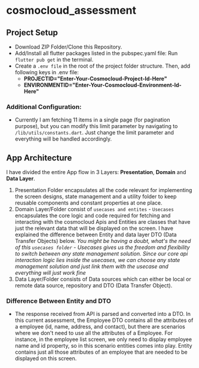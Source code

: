# cosmocloud_assessment

## Project Setup
- Download ZIP Folder/Clone this Repository.
- Add/Install all flutter packages listed in the pubspec.yaml file: Run `flutter pub get` in the terminal.
- Create a `.env file` in the root of the project folder structure. Then, add following keys in .env file:
  - **PROJECTID="Enter-Your-Cosmocloud-Project-Id-Here"**
  - **ENVIRONMENTID="Enter-Your-Cosmocloud-Environment-Id-Here"**

### Additional Configuration:
- Currently I am fetching 11 items in a single page (for pagination purpose), but you can modify this limit parameter by navigating to `/lib/utils/constants.dart`. Just change the limit parameter and everything will be handled accordingly.

## App Architecture
I have divided the entire App flow in 3 Layers: **Presentation**, **Domain** and **Data Layer**.

1. Presentation Folder encapsulates all the code relevant for implementing the screen designs, state management and a utility folder to keep reusable components and constant properties at one place.
2. Domain Layer/Folder consist of `usecases and entites` - `Usecases` encapsulates the core logic and code required for fetching and interacting with the cosmocloud Apis and Entities are classes that have just the relevant data that will be displayed on the screen. I have explained the difference between Entity and data layer DTO (Data Transfer Objects) below.
*You might be having a doubt, what's the need of this `usecases folder` - Usecases gives us the freedom and flexibility to switch between any state management solution. Since our core api interaction logic lies inside the usecases, we can choose any state management solution and just link them with the usecase and everything will just work fine*
3. Data Layer/Folder consists of Data sources which can either be local or remote data source, repository and DTO (Data Transfer Object).

### Difference Between Entity and DTO
- The response received from API is parsed and converted into a DTO. In this current assessment, the Employee DTO contains all the attributes of a employee (id, name, address, and contact), but there are scenarios where we don't need to use all the attributes of a Employee. For instance, in the employee list screen, we only need to display employee name and id property, so in this scenario entities comes into play. Entity contains just all those attributes of an employee that are needed to be displayed on this screen. 
